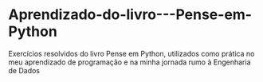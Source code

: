 # Aprendizado-do-livro---Pense-em-Python
Exercícios resolvidos do livro Pense em Python, utilizados como prática no meu aprendizado de programação e na minha jornada rumo à Engenharia de Dados
